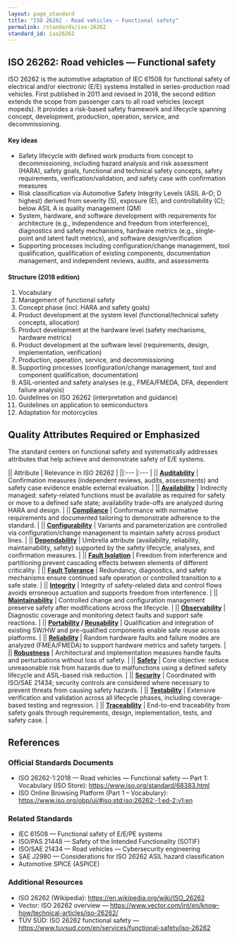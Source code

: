 ```yaml
---
layout: page_standard
title: "ISO 26262 - Road vehicles — Functional safety"
permalink: /standards/iso-26262
standard_id: iso26262
---
```


## ISO 26262: Road vehicles — Functional safety

ISO 26262 is the automotive adaptation of IEC 61508 for functional safety of electrical and/or electronic (E/E) systems installed in series-production road vehicles.
First published in 2011 and revised in 2018, the second edition extends the scope from passenger cars to all road vehicles (except mopeds).
It provides a risk-based safety framework and lifecycle spanning concept, development, production, operation, service, and decommissioning.

#### Key ideas

- Safety lifecycle with defined work products from concept to decommissioning, including hazard analysis and risk assessment (HARA), safety goals, functional and technical safety concepts, safety requirements, verification/validation, and safety case with confirmation measures
- Risk classification via Automotive Safety Integrity Levels (ASIL A–D; D highest) derived from severity (S), exposure (E), and controllability (C); below ASIL A is quality management (QM)
- System, hardware, and software development with requirements for architecture (e.g., independence and freedom from interference), diagnostics and safety mechanisms, hardware metrics (e.g., single-point and latent fault metrics), and software design/verification
- Supporting processes including configuration/change management, tool qualification, qualification of existing components, documentation management, and independent reviews, audits, and assessments

#### Structure (2018 edition)

1. Vocabulary
2. Management of functional safety
3. Concept phase (incl. HARA and safety goals)
4. Product development at the system level (functional/technical safety concepts, allocation)
5. Product development at the hardware level (safety mechanisms, hardware metrics)
6. Product development at the software level (requirements, design, implementation, verification)
7. Production, operation, service, and decommissioning
8. Supporting processes (configuration/change management, tool and component qualification, documentation)
9. ASIL-oriented and safety analyses (e.g., FMEA/FMEDA, DFA, dependent failure analysis)
10. Guidelines on ISO 26262 (interpretation and guidance)
11. Guidelines on application to semiconductors
12. Adaptation for motorcycles

## Quality Attributes Required or Emphasized

The standard centers on functional safety and systematically addresses attributes that help achieve and demonstrate safety of E/E systems.

|| Attribute | Relevance in ISO 26262 |
||:--- |:--- |
|| **[Auditability](/qualities/auditability)** | Confirmation measures (independent reviews, audits, assessments) and safety case evidence enable external evaluation. |
|| **[Availability](/qualities/availability)** | Indirectly managed: safety-related functions must be available as required for safety or move to a defined safe state; availability trade-offs are analyzed during HARA and design. |
|| **[Compliance](/qualities/compliance)** | Conformance with normative requirements and documented tailoring to demonstrate adherence to the standard. |
|| **[Configurability](/qualities/configurability)** | Variants and parameterization are controlled via configuration/change management to maintain safety across product lines. |
|| **[Dependability](/qualities/dependability)** | Umbrella attribute (availability, reliability, maintainability, safety) supported by the safety lifecycle, analyses, and confirmation measures. |
|| **[Fault Isolation](/qualities/fault-isolation)** | Freedom from interference and partitioning prevent cascading effects between elements of different criticality. |
|| **[Fault Tolerance](/qualities/fault-tolerance)** | Redundancy, diagnostics, and safety mechanisms ensure continued safe operation or controlled transition to a safe state. |
|| **[Integrity](/qualities/integrity)** | Integrity of safety-related data and control flows avoids erroneous actuation and supports freedom from interference. |
|| **[Maintainability](/qualities/maintainability)** | Controlled change and configuration management preserve safety after modifications across the lifecycle. |
|| **[Observability](/qualities/observability)** | Diagnostic coverage and monitoring detect faults and support safe reactions. |
|| **[Portability](/qualities/portability) / [Reusability](/qualities/reusability)** | Qualification and integration of existing SW/HW and pre-qualified components enable safe reuse across platforms. |
|| **[Reliability](/qualities/reliability)** | Random hardware faults and failure modes are analyzed (FMEA/FMEDA) to support hardware metrics and safety targets. |
|| **[Robustness](/qualities/robustness)** | Architectural and implementation measures handle faults and perturbations without loss of safety. |
|| **[Safety](/qualities/safety)** | Core objective: reduce unreasonable risk from hazards due to malfunctions using a defined safety lifecycle and ASIL-based risk reduction. |
|| **[Security](/qualities/security)** | Coordinated with ISO/SAE 21434; security controls are considered where necessary to prevent threats from causing safety hazards. |
|| **[Testability](/qualities/testability)** | Extensive verification and validation across all lifecycle phases, including coverage-based testing and regression. |
|| **[Traceability](/qualities/traceability)** | End-to-end traceability from safety goals through requirements, design, implementation, tests, and safety case. |

## References

### Official Standards Documents

- ISO 26262-1:2018 — Road vehicles — Functional safety — Part 1: Vocabulary (ISO Store): https://www.iso.org/standard/68383.html
- ISO Online Browsing Platform (Part 1 – Vocabulary): https://www.iso.org/obp/ui/#iso:std:iso:26262:-1:ed-2:v1:en

### Related Standards

- IEC 61508 — Functional safety of E/E/PE systems
- ISO/PAS 21448 — Safety of the Intended Functionality (SOTIF)
- ISO/SAE 21434 — Road vehicles — Cybersecurity engineering
- SAE J2980 — Considerations for ISO 26262 ASIL hazard classification
- Automotive SPICE (ASPICE)

### Additional Resources

- ISO 26262 (Wikipedia): https://en.wikipedia.org/wiki/ISO_26262
- Vector: ISO 26262 overview — https://www.vector.com/int/en/know-how/technical-articles/iso-26262/
- TÜV SÜD: ISO 26262 functional safety — https://www.tuvsud.com/en/services/functional-safety/iso-26262
